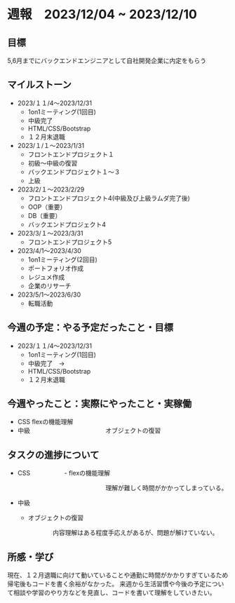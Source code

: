 # 週報　2023/12/04 ~ 2023/12/10

## 目標
5,6月までにバックエンドエンジニアとして自社開発企業に内定をもらう

## マイルストーン
- 2023/１１/4〜2023/12/31
    - 1on1ミーティング(1回目)
    - 中級完了
    - HTML/CSS/Bootstrap
    - １２月末退職
- 2023/１/１〜2023/1/31
    - フロントエンドプロジェクト１
    - 初級〜中級の復習
    - バックエンドプロジェクト１〜３
    - 上級
- 2023/2/１〜2023/2/29
    - フロントエンドプロジェクト4(中級及び上級ラムダ完了後)
    - OOP（重要）
    - DB（重要）
    - バックエンドプロジェクト4
- 2023/3/１〜2023/3/31
    - フロントエンドプロジェクト5
- 2023/4/1〜2023/4/30
    - 1on1ミーティング(2回目)
    - ポートフォリオ作成
    - レジュメ作成
    - 企業のリサーチ
- 2023/5/1〜2023/6/30
    - 転職活動

## 今週の予定：やる予定だったこと・目標
- 2023/１１/4〜2023/12/31
    - 1on1ミーティング(1回目)
    - 中級完了　→　
    - HTML/CSS/Bootstrap
    - １２月末退職

## 今週やったこと：実際にやったこと・実稼働
- CSS
        flexの機能理解
- 中級
  　　　　　　　　　　　　オブジェクトの復習

## タスクの進捗について
- CSS
　　　　　 - flexの機能理解

　　　　　　　　　　　　　　　　理解が難しく時間がかかってしまっている。

- 中級
    - オブジェクトの復習

      　　　　内容理解はある程度手応えがあるが、問題が解けていない。
    
## 所感・学び
現在、１２月退職に向けて動いていることや通勤に時間がかかりすぎているため帰宅後もコードを書く余裕がなかった。
来週から生活習慣や今後の予定について相談や学習のやり方などを見直し、コードを書いて理解をしていきたい。
